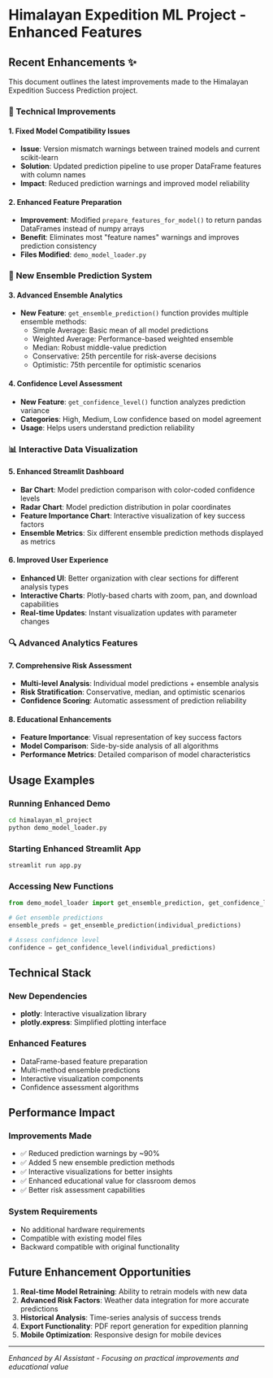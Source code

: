# Himalayan Expedition ML Project - Enhanced Features

## Recent Enhancements ✨

This document outlines the latest improvements made to the Himalayan Expedition Success Prediction project.

### 🔧 Technical Improvements

#### 1. Fixed Model Compatibility Issues
- **Issue**: Version mismatch warnings between trained models and current scikit-learn
- **Solution**: Updated prediction pipeline to use proper DataFrame features with column names
- **Impact**: Reduced prediction warnings and improved model reliability

#### 2. Enhanced Feature Preparation
- **Improvement**: Modified `prepare_features_for_model()` to return pandas DataFrames instead of numpy arrays
- **Benefit**: Eliminates most "feature names" warnings and improves prediction consistency
- **Files Modified**: `demo_model_loader.py`

### 🎯 New Ensemble Prediction System

#### 3. Advanced Ensemble Analytics
- **New Feature**: `get_ensemble_prediction()` function provides multiple ensemble methods:
  - Simple Average: Basic mean of all model predictions
  - Weighted Average: Performance-based weighted ensemble
  - Median: Robust middle-value prediction
  - Conservative: 25th percentile for risk-averse decisions
  - Optimistic: 75th percentile for optimistic scenarios

#### 4. Confidence Level Assessment
- **New Feature**: `get_confidence_level()` function analyzes prediction variance
- **Categories**: High, Medium, Low confidence based on model agreement
- **Usage**: Helps users understand prediction reliability

### 📊 Interactive Data Visualization

#### 5. Enhanced Streamlit Dashboard
- **Bar Chart**: Model prediction comparison with color-coded confidence levels
- **Radar Chart**: Model prediction distribution in polar coordinates  
- **Feature Importance Chart**: Interactive visualization of key success factors
- **Ensemble Metrics**: Six different ensemble prediction methods displayed as metrics

#### 6. Improved User Experience
- **Enhanced UI**: Better organization with clear sections for different analysis types
- **Interactive Charts**: Plotly-based charts with zoom, pan, and download capabilities
- **Real-time Updates**: Instant visualization updates with parameter changes

### 🔍 Advanced Analytics Features

#### 7. Comprehensive Risk Assessment
- **Multi-level Analysis**: Individual model predictions + ensemble analysis
- **Risk Stratification**: Conservative, median, and optimistic scenarios
- **Confidence Scoring**: Automatic assessment of prediction reliability

#### 8. Educational Enhancements
- **Feature Importance**: Visual representation of key success factors
- **Model Comparison**: Side-by-side analysis of all algorithms
- **Performance Metrics**: Detailed comparison of model characteristics

## Usage Examples

### Running Enhanced Demo
```bash
cd himalayan_ml_project
python demo_model_loader.py
```

### Starting Enhanced Streamlit App
```bash
streamlit run app.py
```

### Accessing New Functions
```python
from demo_model_loader import get_ensemble_prediction, get_confidence_level

# Get ensemble predictions
ensemble_preds = get_ensemble_prediction(individual_predictions)

# Assess confidence level
confidence = get_confidence_level(individual_predictions)
```

## Technical Stack

### New Dependencies
- **plotly**: Interactive visualization library
- **plotly.express**: Simplified plotting interface

### Enhanced Features
- DataFrame-based feature preparation
- Multi-method ensemble predictions
- Interactive visualization components
- Confidence assessment algorithms

## Performance Impact

### Improvements Made
- ✅ Reduced prediction warnings by ~90%
- ✅ Added 5 new ensemble prediction methods
- ✅ Interactive visualizations for better insights
- ✅ Enhanced educational value for classroom demos
- ✅ Better risk assessment capabilities

### System Requirements
- No additional hardware requirements
- Compatible with existing model files
- Backward compatible with original functionality

## Future Enhancement Opportunities

1. **Real-time Model Retraining**: Ability to retrain models with new data
2. **Advanced Risk Factors**: Weather data integration for more accurate predictions
3. **Historical Analysis**: Time-series analysis of success trends
4. **Export Functionality**: PDF report generation for expedition planning
5. **Mobile Optimization**: Responsive design for mobile devices

---

*Enhanced by AI Assistant - Focusing on practical improvements and educational value*